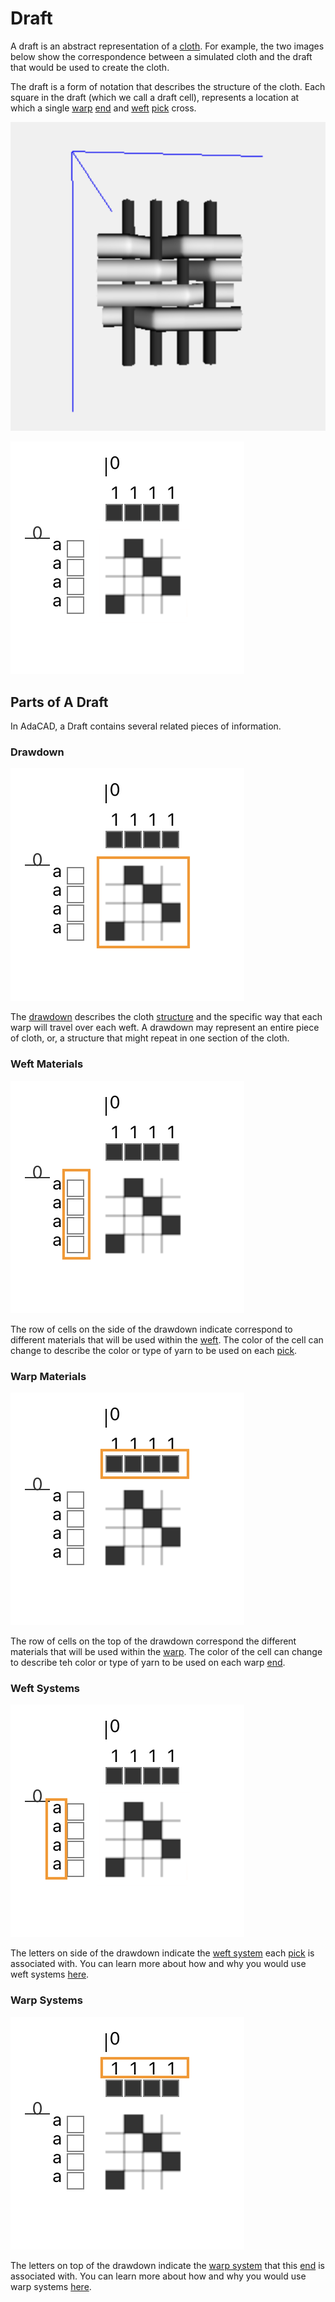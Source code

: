# Draft

A draft is an abstract representation of a [cloth](cloth). For example, the two images below show the correspondence between a simulated cloth and the draft that would be used to create the cloth. 

The draft is a form of notation that describes the structure of the cloth. Each square in the draft (which we call a draft cell), represents a location at which a single [warp](warp) [end](end) and [weft](weft) [pick](pick) cross.


![file](./img/sim.png)

![file](./img/draft.png)

## Parts of A Draft

In AdaCAD, a Draft contains several related pieces of information. 


### Drawdown
![file](./img/drawdown.png)

The [drawdown](drawdown) describes the cloth [structure](structure) and the specific way that each warp will travel over each weft. A drawdown may represent an entire piece of cloth, or, a structure that might repeat in one section of the cloth. 


### Weft Materials
![file](./img/weft-material.png)

The row of cells on the side of the drawdown indicate correspond to different materials that will be used within the [weft](weft). The color of the cell can change to describe the color or type of yarn to be used on each [pick](pick). 


### Warp Materials
![file](./img/warp-material.png)

The row of cells on the top of the drawdown correspond the different materials that will be used within the [warp](warp). The color of the cell can change to describe teh color or type of yarn to be used on each warp [end](end). 


### Weft Systems
![file](./img/weft-systems.png)

The letters on side of the drawdown indicate the [weft system](weft-system) each [pick](pick) is associated with. You can learn more about how and why you would use weft systems [here](weft-systems). 


### Warp Systems
![file](./img/warp-systems.png)

The letters on top of the drawdown indicate the [warp system](warp-system) that this [end](end) is associated with. You can learn more about how and why you would use warp systems [here](weft-system). 










